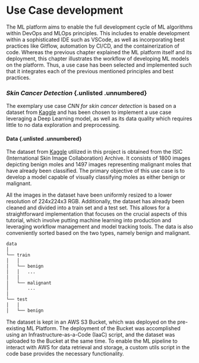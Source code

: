 
# Use Case development

The ML platform aims to enable the full development cycle of ML algorithms within DevOps and MLOps principles. This includes to enable development within a sophisticated IDE such as VSCode, as well as incorporating best practices like Gitflow, automation by CI/CD, and the containerization of code. Whereas the previous chapter explained the ML platform itself and its deployment, this chapter illustrates the workflow of developing ML models on the platform. Thus, a use case has been selected and implemented such that it integrates each of the previous mentioned principles and best practices.

### *Skin Cancer Detection* {.unlisted .unnumbered}

The exemplary use case *CNN for skin cancer detection* is based on a dataset from [Kaggle](https://www.kaggle.com/code/fanconic/cnn-for-skin-cancer-detection) and has been chosen to implement a use case leveraging a Deep Learning model, as well as its data quality which requires little to no data exploration and preprocessing.

#### Data {.unlisted .unnumbered}

The dataset from [Kaggle](https://www.kaggle.com/code/fanconic/cnn-for-skin-cancer-detection) utilized in this project is obtained from the ISIC (International Skin Image Collaboration) Archive. It consists of 1800 images depicting benign moles and 1497 images representing malignant moles that have already been classified. The primary objective of this use case is to develop a model capable of visually classifying moles as either benign or malignant.

All the images in the dataset have been uniformly resized to a lower resolution of 224x224x3 RGB. Additionally, the dataset has already been cleaned and divided into a train set and a test set. This allows for a straightforward implementation that focuses on the crucial aspects of this tutorial, which involve putting machine learning into production and leveraging workflow management and model tracking tools. The data is also conveniently sorted based on the two types, namely benign and malignant.

```bash
data
│
└── train
│   │
│   └── benign
│   │   ...
│   │   
│   └── malignant
│       ...
│
└── test
│   │
│   └── benign
```

The dataset is kept in an AWS S3 Bucket, which was deployed on the pre-existing ML Platform. The deployment of the Bucket was accomplished using an Infrastructure-as-a-Code (IaaC) script, and the dataset was uploaded to the Bucket at the same time. To enable the ML pipeline to interact with AWS for data retrieval and storage, a custom utils script in the code base provides the necessary functionality.


<!-- Deep Learning --> 
